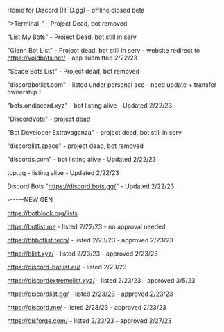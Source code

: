 Home for Discord (HFD.gg) - offline closed beta

">Terminal_" - Project Dead, bot removed

"List My Bots" - Project Dead, bot still in serv

"Glenn Bot List" - Project dead, bot still in serv
    - website redirect to https://voidbots.net/ - app submitted 2/22/23

"Space Bots List" - Project dead, bot removed

"discordbotlist.com" - listed under personal acc - need update + transfer ownership **!**

"bots.ondiscord.xyz" - bot listing alive - Updated 2/22/23

"DiscordVote" - project dead

"Bot Developer Extravaganza" - project dead, bot still in serv

"discordlist.space" - project dead, bot removed

"discords.com" - bot listing alive - Updated 2/22/23

top.gg - listing alive - Updated 2/22/23

Discord Bots "https://discord.bots.gg/" -  Updated 2/22/23

------NEW GEN

https://botblock.org/lists

https://botlist.me - listed 2/22/23 - no approval needed

https://bhbotlist.tech/ - listed 2/23/23 - approved 2/23/23

https://blist.xyz/ - listed 2/23/23 - approved 2/23/23

https://discord-botlist.eu/ - listed 2/23/23

https://discordextremelist.xyz/ - listed 2/23/23 - approved 3/5/23

https://discordlist.gg/ - listed 2/23/23 - approved 2/23/23

https://discord.me/ - listed 2/23/23 - approved 2/23/23

https://disforge.com/ - listed 2/23/23 - approved 2/27/23